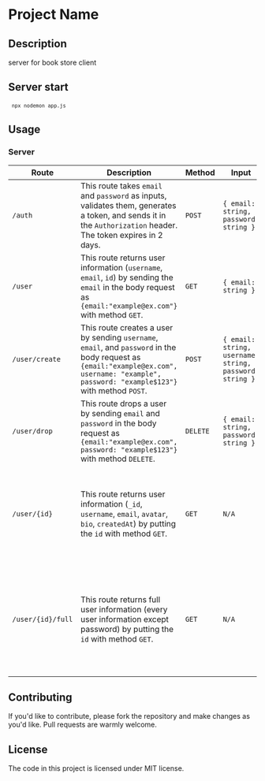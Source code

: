 # Project Name

## Description

server for book store client

## Server start
<code> ```npx nodemon app.js```</code>

## Usage

### Server

| Route | Description | Method | Input | Output |
|-------|-------------|--------|-------|--------|
| `/auth` | This route takes `email` and `password` as inputs, validates them, generates a token, and sends it in the `Authorization` header. The token expires in 2 days. | `POST` | `{ email: string, password: string }` | `{ token: string }` |
| `/user` | This route returns user information (`username`, `email`, `id`) by sending the `email` in the body request as `{email:"example@ex.com"}` with method `GET`. | `GET` | `{ email: string }` | `{ _id: string, username: string, email: string, id: string }` |
| `/user/create` | This route creates a user by sending `username`, `email`, and `password` in the body request as `{email:"example@ex.com", username: "example", password: "example$123"}` with method `POST`. | `POST` | `{ email: string, username: string, password: string }` | `{ _id: string, username: string, email: string }` |
| `/user/drop` | This route drops a user by sending `email` and `password` in the body request as `{email:"example@ex.com", password: "example$123"}` with method `DELETE`. | `DELETE` | `{ email: string, password: string }` | `{ message: string }` |
| `/user/{id}` | This route returns user information (`_id`, `username`, `email`, `avatar`, `bio`, `createdAt`) by putting the `id` with method `GET`. | `GET` | `N/A` | `{ _id: string, username: string, email: string, avatar: string, bio: string, createdAt: Date }` |
| `/user/{id}/full` | This route returns full user information (every user information except password) by putting the `id` with method `GET`. | `GET` | `N/A` | `{ _id: string, username: string, email: string, avatar: string, bio: string, createdAt: Date, store: [] }` |

## Contributing

If you'd like to contribute, please fork the repository and make changes as you'd like. Pull requests are warmly welcome.

## License

The code in this project is licensed under MIT license.
